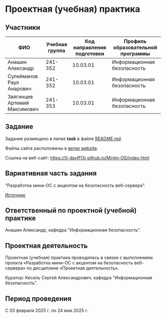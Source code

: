 # Проектная (учебная) практика

## Участники

| ФИО | Учебная группа | Код направления подготовки | Профиль образовательной программы |
|-|-|-|-|
| Анашин Александр | 241-352 | 10.03.01 | Информационная безопасность |
| Сулейманов Раул Анарович | 241-352 | 10.03.01 | Информационная безопасность |
| Звягинцев Артемий Максимович | 241-353 | 10.03.01 | Информационная безопасность |

## Задание

Задание размещено в папке **task** в файле [README.md](task/README.md).

Файлы сайта расположены в [ветке website](https://github.com/0-DAyFF13R/Minlin-OS/tree/website).

Ссылка на веб-сайт: https://0-dayff13r.github.io/Minlin-OS/index.html

## Вариативная часть задания

"Разработка мини-ОС с акцентом на безопасность веб-сервера".

[Источник](https://docs.google.com/spreadsheets/d/e/2PACX-1vR_ZtqySS-Ozp3H3QZ-lBXXGKoroBFBGBPDlAVYCCwt2a9QvgdBblzaPhEJHrJ2PwCZ3YUY48_EOG-C/pubhtml?gid=1547202353&single=true)

## Ответственный по проектной (учебной) практике

Анашин Александр, кафедра "Информационная безопасность".

## Проектная деятельность

Проектная (учебная) практика проводилась в связке с выполнением проекта «Разработка мини-ОС с акцентом на безопасность веб-сервера» по дисциплине «Проектная деятельность».

Куратор: Кесель Сергей Александрович, кафедра "Информационная безопасность".

## Период проведения

С 03 февраля 2025 г. по 24 мая 2025 г.
